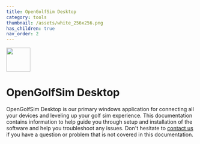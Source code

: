 ```yaml
---
title: OpenGolfSim Desktop
category: tools
thumbnail: /assets/white_256x256.png
has_children: true
nav_order: 2
---
```


<div class="app-banner">
  <div class="app-banner-icon">
    <img src="/assets/white_256x256.png" height="64" />
  </div>
  <div class="app-banner-cta">
    <h1>OpenGolfSim Desktop</h1>
  </div>
</div>

OpenGolfSim Desktop is our primary windows application for connecting all your devices and leveling up your golf sim experience. This documentation contains information to help guide you through setup and installation of the software and help you troubleshoot any issues. Don't hesitate to <a href="/contact">contact us</a> if you have a question or problem that is not covered in this documentation.


